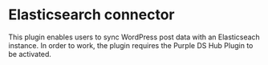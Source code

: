 # Elasticsearch connector

This plugin enables users to sync WordPress post data with an Elasticseach instance. 
In order to work, the plugin requires the Purple DS Hub Plugin to be activated.

